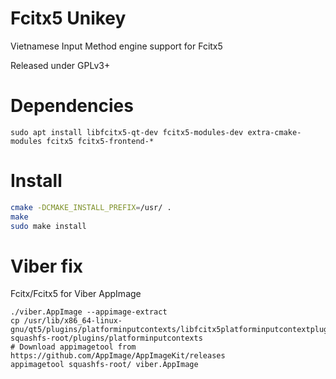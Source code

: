 # Fcitx5 Unikey
Vietnamese Input Method engine support for Fcitx5

Released under GPLv3+

# Dependencies
```
sudo apt install libfcitx5-qt-dev fcitx5-modules-dev extra-cmake-modules fcitx5 fcitx5-frontend-*
```

# Install
```sh
cmake -DCMAKE_INSTALL_PREFIX=/usr/ .
make
sudo make install
```

# Viber fix
Fcitx/Fcitx5 for Viber AppImage
```
./viber.AppImage --appimage-extract
cp /usr/lib/x86_64-linux-gnu/qt5/plugins/platforminputcontexts/libfcitx5platforminputcontextplugin.so squashfs-root/plugins/platforminputcontexts
# Download appimagetool from https://github.com/AppImage/AppImageKit/releases
appimagetool squashfs-root/ viber.AppImage
```
